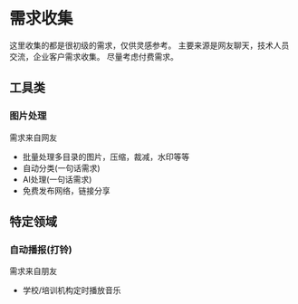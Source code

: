# 需求收集
这里收集的都是很初级的需求，仅供灵感参考。
主要来源是网友聊天，技术人员交流，企业客户需求收集。
尽量考虑付费需求。

## 工具类
### 图片处理

需求来自网友
- 批量处理多目录的图片，压缩，裁减，水印等等
- 自动分类(一句话需求)
- AI处理(一句话需求)
- 免费发布网络，链接分享

## 特定领域

### 自动播报(打铃)
需求来自朋友
- 学校/培训机构定时播放音乐